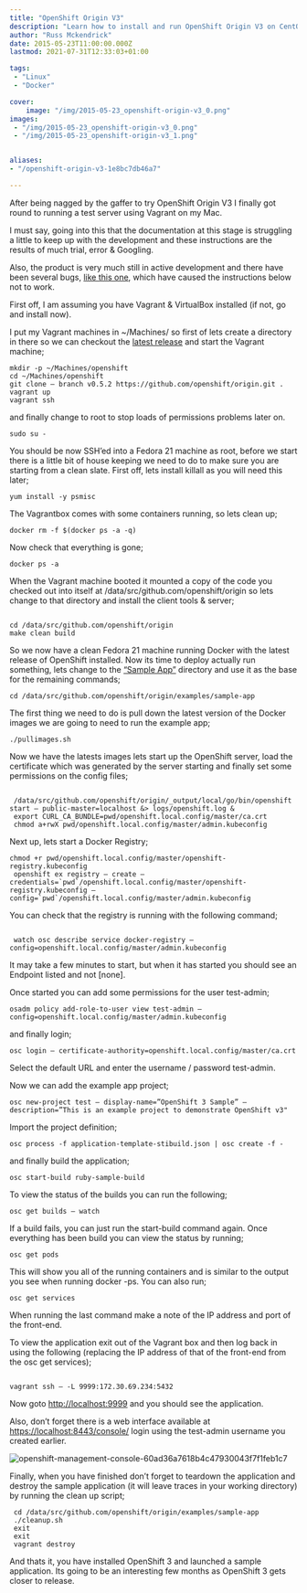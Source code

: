 ```yaml
---
title: "OpenShift Origin V3"
description: "Learn how to install and run OpenShift Origin V3 on CentOS, step-by-step guide with commands and configuration for setting up a test server using Vagrant."
author: "Russ Mckendrick"
date: 2015-05-23T11:00:00.000Z
lastmod: 2021-07-31T12:33:03+01:00

tags:
 - "Linux"
 - "Docker"

cover:
    image: "/img/2015-05-23_openshift-origin-v3_0.png" 
images:
 - "/img/2015-05-23_openshift-origin-v3_0.png"
 - "/img/2015-05-23_openshift-origin-v3_1.png"


aliases:
- "/openshift-origin-v3-1e8bc7db46a7"

---
```


After being nagged by the gaffer to try OpenShift Origin V3 I finally got round to running a test server using Vagrant on my Mac.

I must say, going into this that the documentation at this stage is struggling a little to keep up with the development and these instructions are the results of much trial, error & Googling.

Also, the product is very much still in active development and there have been several bugs, [like this one](https://github.com/openshift/origin/issues/2245 "BUG!!"), which have caused the instructions below not to work.

First off, I am assuming you have Vagrant & VirtualBox installed (if not, go and install now).

I put my Vagrant machines in ~/Machines/ so first of lets create a directory in there so we can checkout the [latest release](https://github.com/openshift/origin/releases) and start the Vagrant machine;

```
mkdir -p ~/Machines/openshift
cd ~/Machines/openshift
git clone — branch v0.5.2 https://github.com/openshift/origin.git .
vagrant up
vagrant ssh
```

and finally change to root to stop loads of permissions problems later on.

```
sudo su -
```

You should be now SSH’ed into a Fedora 21 machine as root, before we start there is a little bit of house keeping we need to do to make sure you are starting from a clean slate. First off, lets install killall as you will need this later;

```
yum install -y psmisc 
```

The Vagrantbox comes with some containers running, so lets clean up;

```
docker rm -f $(docker ps -a -q)
```

Now check that everything is gone;

```
docker ps -a
```

When the Vagrant machine booted it mounted a copy of the code you checked out into itself at /data/src/github.com/openshift/origin so lets change to that directory and install the client tools & server;

```

cd /data/src/github.com/openshift/origin
make clean build
```

So we now have a clean Fedora 21 machine running Docker with the latest release of OpenShift installed. Now its time to deploy actually run something, lets change to the [“Sample App”](https://github.com/openshift/origin/tree/master/examples/sample-app) directory and use it as the base for the remaining commands;

```
cd /data/src/github.com/openshift/origin/examples/sample-app
```

The first thing we need to do is pull down the latest version of the Docker images we are going to need to run the example app;

```
./pullimages.sh
```

Now we have the latests images lets start up the OpenShift server, load the certificate which was generated by the server starting and finally set some permissions on the config files;

```

 /data/src/github.com/openshift/origin/_output/local/go/bin/openshift start — public-master=localhost &> logs/openshift.log &
 export CURL_CA_BUNDLE=pwd/openshift.local.config/master/ca.crt
 chmod a+rwX pwd/openshift.local.config/master/admin.kubeconfig

```

Next up, lets start a Docker Registry;

```
chmod +r pwd/openshift.local.config/master/openshift-registry.kubeconfig
 openshift ex registry — create — credentials=`pwd`/openshift.local.config/master/openshift-registry.kubeconfig — config=`pwd`/openshift.local.config/master/admin.kubeconfig
```

You can check that the registry is running with the following command;

```

 watch osc describe service docker-registry — config=openshift.local.config/master/admin.kubeconfig
```

It may take a few minutes to start, but when it has started you should see an Endpoint listed and not [none].

Once started you can add some permissions for the user test-admin;

```
osadm policy add-role-to-user view test-admin — config=openshift.local.config/master/admin.kubeconfig
```

and finally login;

```
osc login — certificate-authority=openshift.local.config/master/ca.crt
```

Select the default URL and enter the username / password test-admin.

Now we can add the example app project;

```
osc new-project test — display-name=”OpenShift 3 Sample” — description=”This is an example project to demonstrate OpenShift v3"
```

Import the project definition;

```
osc process -f application-template-stibuild.json | osc create -f -
```

and finally build the application;

```
osc start-build ruby-sample-build
```

To view the status of the builds you can run the following;

```
osc get builds — watch
```

If a build fails, you can just run the start-build command again. Once everything has been build you can view the status by running;

```
osc get pods
```

This will show you all of the running containers and is similar to the output you see when running docker -ps. You can also run;

```
osc get services
```

When running the last command make a note of the IP address and port of the front-end.

To view the application exit out of the Vagrant box and then log back in using the following (replacing the IP address of that of the front-end from the osc get services);

```

vagrant ssh — -L 9999:172.30.69.234:5432
```

Now goto [http://localhost:9999](http://localhost:9999) and you should see the application.

Also, don’t forget there is a web interface available at [https://localhost:8443/console/](https://localhost:8443/console/) login using the test-admin username you created earlier.

![openshift-management-console-60ad36a7618b4c47930043f7f1feb1c7](/img/2015-05-23_openshift-origin-v3_1.png)

Finally, when you have finished don’t forget to teardown the application and destroy the sample application (it will leave traces in your working directory) by running the clean up script;

```
 cd /data/src/github.com/openshift/origin/examples/sample-app
 ./cleanup.sh
 exit
 exit
 vagrant destroy
```

And thats it, you have installed OpenShift 3 and launched a sample application. Its going to be an interesting few months as OpenShift 3 gets closer to release.
